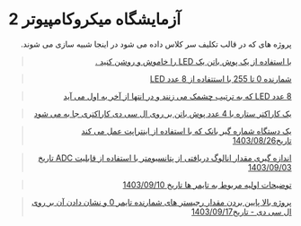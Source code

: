 # آزمایشگاه میکروکامپیوتر 2
<div dir="rtl">
پروژه های که در قالب تکلیف سر کلاس داده  می شود در اینجا شبیه سازی می شوند.

> [با استفاده از یک پوش باتن یک LED را خاموش و روشن کنید .](./LED_Button_toggle/)

> [شمارنده 0 تا 255 با استتفاده از 8 عدد LED ](./8LED/)

> [8 عدد LED که به ترتیب چشمک می زنند و در انتها از آخر به اول می آید](./8LED_toggle/)

>  [یک کاراکتر ستاره با 4 عدد پوش باتن بر روی ال سی دی کاراکتری جا به می شود](./lcd) 

> [یک دستگاه شماره گیر بانک که با استفاده از اینتراپت عمل می کند تاریخ1403/08/26](./lcd_interupts/)

> [ اندازه گیری مقدار انالوگ دریافتی از پتانسیومتر با استفاده از قابلیت ADC تاریخ 1403/09/03](./adc/)

 > [توضیحات  اولیه مربوط به تایمر ها تاریخ 1403/09/10](./Timer/)

 > [پروژه بالا پایین بردن مقدار رجیستر های شمارنده تایمر 0 و نشان دادن آن بر روی ال سی دی - تاریخ1403/09/17](./Timer_lcd/)
</div>